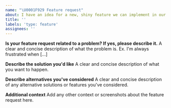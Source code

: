 ```yaml
---
name: "\U0001F929 Feature request"
about: I have an idea for a new, shiny feature we can implement in our app
title: ''
labels: 'type: feature'
assignees: ''
---
```


**Is your feature request related to a problem? If yes, please describe it.**
A clear and concise description of what the problem is. Ex. I'm always frustrated when [...]

**Describe the solution you'd like**
A clear and concise description of what you want to happen.

**Describe alternatives you've considered**
A clear and concise description of any alternative solutions or features you've considered.

**Additional context**
Add any other context or screenshots about the feature request here.
